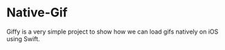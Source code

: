 # Native-Gif

Giffy is a very simple project to show how we can load gifs natively on iOS using Swift.
